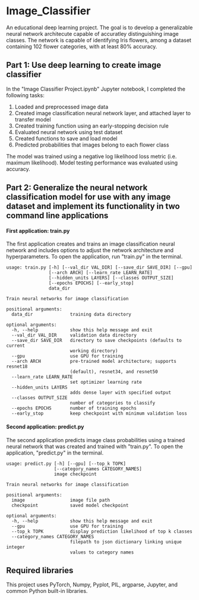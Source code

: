 # Image_Classifier
An educational deep learning project. The goal is to develop a generalizable neural network architecute capable of accuratley distinguishing image classes. The network is capable of identifying Iris flowers, among a dataset containing 102 flower categories, with at least 80% accuracy. 

## Part 1: Use deep learning to create image classifier

In the "Image Classifier Project.ipynb" Jupyter notebook, I completed the following tasks:
1. Loaded and preprocessed image data
2. Created image classification neural network layer, and attached layer to transfer model
3. Created training function using an early-stopping decision rule
4. Evaluated neural network using test dataset
5. Created functions to save and load model
6. Predicted probabilities that images belong to each flower class

The model was trained using a negative log likelihood loss metric (i.e. maximum likelihood). Model testing performance was evaluated using accuracy.

## Part 2: Generalize the neural network classification model for use with any image dataset and implement its functionality in two command line applications

#### First application: train.py
The first application creates and trains an image classification neural network and includes options to adjust the network architecture and hyperparameters. To open the application, run "train.py" in the terminal.

```
usage: train.py [-h] [--val_dir VAL_DIR] [--save_dir SAVE_DIR] [--gpu]
                [--arch ARCH] [--learn_rate LEARN_RATE]
                [--hidden_units LAYERS] [--classes OUTPUT_SIZE]
                [--epochs EPOCHS] [--early_stop]
                data_dir

Train neural networks for image classification

positional arguments:
  data_dir              training data directory

optional arguments:
  -h, --help            show this help message and exit
  --val_dir VAL_DIR     validation data directory
  --save_dir SAVE_DIR   directory to save checkpoints (defaults to current
                        working directory)
  --gpu                 use GPU for training
  --arch ARCH           pre-trained model architecture; supports resnet18
                        (default), resnet34, and resnet50
  --learn_rate LEARN_RATE
                        set optimizer learning rate
  --hidden_units LAYERS
                        adds dense layer with specified output
  --classes OUTPUT_SIZE
                        number of categories to classify
  --epochs EPOCHS       number of training epochs
  --early_stop          keep checkpoint with minimum validation loss
```

#### Second application: predict.py
The second application predicts image class probabilities using a trained neural network that was created and trained with "train.py". To open the application, "predict.py" in the terminal.

```
usage: predict.py [-h] [--gpu] [--top_k TOPK]
                  [--category_names CATEGORY_NAMES]
                  image checkpoint

Train neural networks for image classification

positional arguments:
  image                 image file path
  checkpoint            saved model checkpoint

optional arguments:
  -h, --help            show this help message and exit
  --gpu                 use GPU for training
  --top_k TOPK          display prediction likelihood of top k classes
  --category_names CATEGORY_NAMES
                        filepath to json dictionary linking unique integer
                        values to category names
```
                     
 ## Required libraries                       
This project uses PyTorch, Numpy, Pyplot, PIL, argparse, Jupyter, and common Python built-in libraries.


